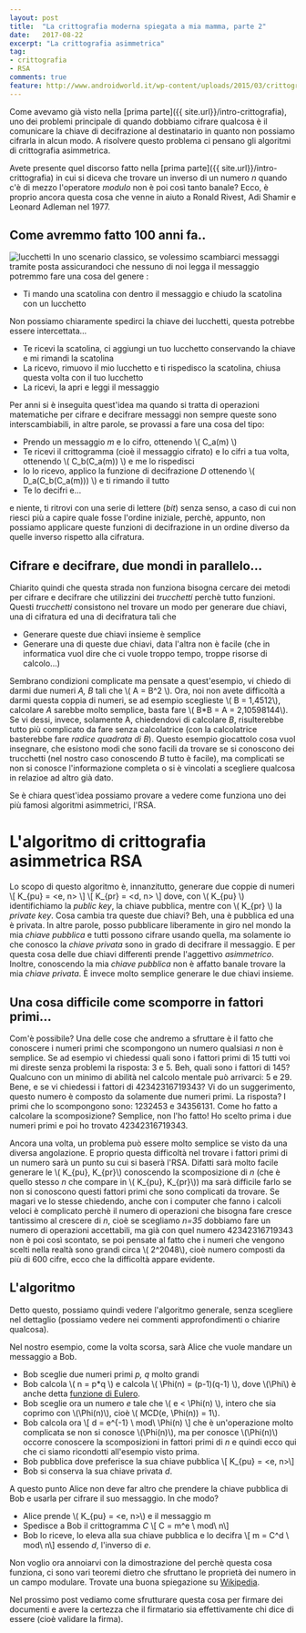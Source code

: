 ```yaml
---
layout: post
title:  "La crittografia moderna spiegata a mia mamma, parte 2"
date:   2017-08-22
excerpt: "La crittografia asimmetrica"
tag:
- crittografia
- RSA
comments: true
feature: http://www.androidworld.it/wp-content/uploads/2015/03/crittografia-1280x720.jpg
---
```

Come avevamo già visto nella [prima parte]({{ site.url}}/intro-crittografia), uno dei problemi principale di quando dobbiamo cifrare qualcosa è il comunicare la chiave di decifrazione al destinatario in quanto non possiamo cifrarla in alcun modo. A risolvere questo problema ci pensano gli algoritmi di crittografia asimmetrica. 

Avete presente quel discorso fatto nella [prima parte]({{ site.url}}/intro-crittografia) in cui si diceva che trovare un inverso di un numero <i>n</i> quando c'è di mezzo l'operatore *modulo* non è poi così tanto banale? Ecco, è proprio ancora questa cosa che venne in aiuto a Ronald Rivest, Adi Shamir e Leonard Adleman nel 1977. 

## Come avremmo fatto 100 anni fa..
![lucchetti](http://www.intecosas.com/immagini/catalogo/materiali_consumo/lucchetti_CISA/lucchetto_ottone.jpg)
In uno scenario classico, se volessimo scambiarci messaggi tramite posta assicurandoci che nessuno di noi legga il messaggio potremmo fare una cosa del genere :
 - Ti mando una scatolina con dentro il messaggio e chiudo la scatolina con un lucchetto

Non possiamo chiaramente spedirci la chiave dei lucchetti, questa potrebbe essere intercettata...
 - Te ricevi la scatolina, ci aggiungi un tuo lucchetto conservando la chiave e mi rimandi la scatolina
 - La ricevo, rimuovo il mio lucchetto e ti rispedisco la scatolina, chiusa questa volta con il tuo lucchetto
 - La ricevi, la apri e leggi il messaggio

Per anni si è inseguita quest'idea ma quando si tratta di operazioni matematiche per cifrare e decifrare messaggi non sempre queste sono interscambiabili, in altre parole, se provassi a fare una cosa del tipo:
 - Prendo un messaggio *m* e lo cifro, ottenendo \\( C_a(m) \\)
 - Te ricevi il crittogramma (cioè il messaggio cifrato) e lo cifri a tua volta, ottenendo \\( C_b(C_a(m)) \\) e me lo rispedisci
 - Io lo ricevo, applico la funzione di decifrazione *D* ottenendo \\( D_a(C_b(C_a(m))) \\) e ti rimando il tutto
 - Te lo decifri e... 

e niente, ti ritrovi con una serie di lettere (*bit*) senza senso, a caso di cui non riesci più a capire quale fosse l'ordine iniziale, perchè, appunto, non possiamo applicare queste funzioni di decifrazione in un ordine diverso da quelle inverso rispetto alla cifratura.

## Cifrare e decifrare, due mondi in parallelo...
Chiarito quindi che questa strada non funziona bisogna cercare dei metodi per cifrare e decifrare che utilizzini dei *trucchetti* perchè tutto funzioni. Questi *trucchetti* consistono nel trovare un modo per generare due chiavi, una di cifratura ed una di decifratura tali che
 - Generare queste due chiavi insieme è semplice
 - Generare una di queste due chiavi, data l'altra non è facile (che in informatica vuol dire che ci vuole troppo tempo, troppe risorse di calcolo...)

Sembrano condizioni complicate ma pensate a quest'esempio, vi chiedo di darmi due numeri *A, B* tali che \\( A = B^2 \\). Ora, noi non avete difficoltà a darmi questa coppia di numeri, se ad esempio sceglieste \\( B = 1,4512\\), calcolare *A* sarebbe molto semplice, basta fare \\( B*B = A = 2,10598144\\). Se vi dessi, invece, solamente A, chiedendovi di calcolare *B*, risulterebbe tutto più complicato da fare senza calcolatrice (con la calcolatrice basterebbe fare *radice quadrata di B*). Questo esempio giocattolo cosa vuol insegnare, che esistono modi che sono facili da trovare se si conoscono dei trucchetti (nel nostro caso conoscendo *B* tutto è facile), ma complicati se non si conosce l'informazione completa o si è vincolati a scegliere qualcosa in relazioe ad altro già dato.

Se è chiara quest'idea possiamo provare a vedere come funziona uno dei più famosi algoritmi asimmetrici, l'RSA.

# L'algoritmo di crittografia asimmetrica RSA

Lo scopo di questo algoritmo è, innanzitutto, generare due coppie di numeri
\\[ K_{pu} = <e, n> \\]
\\[ K_{pr} = <d, n> \\]
dove, con \\( K_{pu} \\) identifichiamo la *public key*, la chiave pubblica, mentre con \\( K_{pr} \\) la *private key*. Cosa cambia tra queste due chiavi? Beh, una è pubblica ed una è privata. In altre parole, posso pubblicare liberamente in giro nel mondo la mia *chiave pubblica* e tutti possono cifrare usando quella, ma solamente io che conosco la *chiave privata* sono in grado di decifrare il messaggio. E per questa cosa delle due chiavi differenti prende l'aggettivo *asimmetrico*. Inoltre, conoscendo la mia *chiave pubblica* non è affatto banale trovare la mia *chiave privata*. È invece molto semplice generare le due chiavi insieme.

## Una cosa difficile come scomporre in fattori primi...
Com'è possibile? Una delle cose che andremo a sfruttare è il fatto che conoscere i numeri primi che scompongono un numero qualsiasi *n* non è semplice. Se ad esempio vi chiedessi quali sono i fattori primi di 15 tutti voi mi direste senza problemi la risposta: 3 e 5. Beh, quali sono i fattori di 145? Qualcuno con un minimo di abilità nel calcolo mentale può arrivarci: 5 e 29. Bene, e se vi chiedessi i fattori di 42342316719343? Vi do un suggerimento, questo numero è composto da solamente due numeri primi. La risposta? I primi che lo scompongono sono: 1232453 e 34356131. Come ho fatto a calcolare la scomposizione? Semplice, non l'ho fatto! Ho scelto prima i due numeri primi e poi ho trovato 42342316719343. 

Ancora una volta, un problema può essere molto semplice se visto da una diversa angolazione. E proprio questa difficoltà nel trovare i fattori primi di un numero sarà un punto su cui si baserà l'RSA. Difatti sarà molto facile generare le \\( K_{pu}, K_{pr}\\) conoscendo la scomposizione di *n* (che è quello stesso *n* che compare in \\( K_{pu}, K_{pr}\\)) ma sarà difficile farlo se non si conoscono questi fattori primi che sono complicati da trovare. Se magari ve lo stesse chiedendo, anche con i computer che fanno i calcoli veloci è complicato perchè il numero di operazioni che bisogna fare cresce tantissimo al crescere di *n*, cioè se scegliamo *n=35* dobbiamo fare un numero di operazioni accettabili, ma già con quel numero 42342316719343 non è poi così scontato, se poi pensate al fatto che i numeri che vengono scelti nella realtà sono grandi circa \\( 2^2048\\), cioè numero composti da più di 600 cifre, ecco che la difficoltà appare evidente.

## L'algoritmo
Detto questo, possiamo quindi vedere l'algoritmo generale, senza scegliere nel dettaglio (possiamo vedere nei commenti approfondimenti o chiarire qualcosa).

Nel nostro esempio, come la volta scorsa, sarà Alice che vuole mandare un messaggio a Bob.
 - Bob sceglie due numeri primi *p, q* molto grandi
 - Bob calcola \\( n = p*q \\) e calcola \\( \Phi(n) = (p-1)(q-1) \\), dove \\(\Phi\\) è anche detta [funzione di Eulero](https://it.wikipedia.org/wiki/Funzione_φ_di_Eulero).
 - Bob sceglie ora un numero *e* tale che \\( e < \Phi(n) \\), intero che sia coprimo con \\(\Phi(n)\\), cioè \\( MCD(e, \Phi(n)) = 1\\).
 - Bob calcola ora 
 	\\[ d = e^{-1} \ mod\ \Phi(n) \\]
 che è un'operazione molto complicata se non si conosce \\(\Phi(n)\\), ma per conosce  \\(\Phi(n)\\) occorre conoscere la scomposizioni in fattori primi di *n* e quindi ecco qui che ci siamo ricondotti all'esempio visto prima.
 - Bob pubblica dove preferisce la sua chiave pubblica
 	\\[ K_{pu} = <e, n>\\]
 - Bob si conserva la sua chiave privata *d*.

A questo punto Alice non deve far altro che prendere la chiave pubblica di Bob e usarla per cifrare il suo messaggio. In che modo?

 - Alice prende \\( K_{pu} = <e, n>\\) e il messaggio m
 - Spedisce a Bob il crittogramma *C*
 	\\[ C = m^e \ mod\ n\\]
 - Bob lo riceve, lo eleva alla sua chiave pubblica e lo decifra
    \\[ m = C^d \ mod\ n\\]
essendo *d*, l'inverso di *e*.

Non voglio ora annoiarvi con la dimostrazione del perchè questa cosa funziona, ci sono vari teoremi dietro che sfruttano le proprietà dei numero in un campo modulare. Trovate una buona spiegazione su [Wikipedia](https://it.wikipedia.org/wiki/RSA).

Nel prossimo post vediamo come sfrutturare questa cosa per firmare dei documenti e avere la certezza che il firmatario sia effettivamente chi dice di essere (cioè validare la firma).


